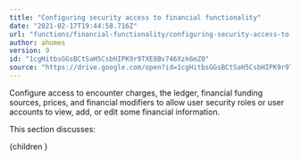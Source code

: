 ```yaml
---
title: "Configuring security access to financial functionality"
date: "2021-02-17T19:44:58.716Z"
url: "functions/financial-functionality/configuring-security-access-to-financial-functionality.html"
author: ahumes
version: 9
id: "1cgHitbsGGsBCtSaH5CsbHIPK9r9TXE8Bv746Xzk6mZ0"
source: "https://drive.google.com/open?id=1cgHitbsGGsBCtSaH5CsbHIPK9r9TXE8Bv746Xzk6mZ0"
---
```

Configure access to encounter charges, the ledger, financial funding sources, prices, and financial modifiers to allow user security roles or user accounts to view, add, or edit some financial information.

This section discusses:

{children }

